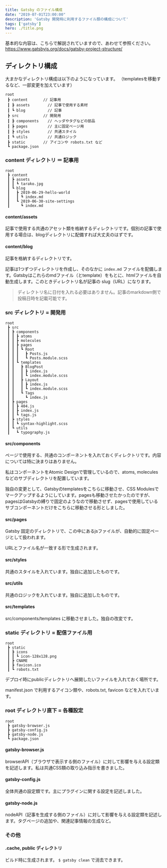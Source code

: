 ```yaml
---
title: Gatsby のファイル構成
date: "2019-07-01T23:00:00"
description: 'Gatsby 開発時に利用するファイル類の構成について'
tags: ['gatsby']
hero: ./title.png
---
```


基本的な内容は、こちらで解説されていますので、あわせて参照ください。  
https://www.gatsbyjs.org/docs/gatsby-project-structure/

## ディレクトリ構成

大まかなディレクトリ構成は以下のようになっています。
（templatesを移動するなど、一部変更を加えています）

```
root
 ┣ content       // 記事用
 ┃ ┣ assets        // 記事で使用する素材
 ┃ ┗ blog          // 記事
 ┣ src           // 開発用
 ┃ ┣ components    // ヘッダやタグなどの部品
 ┃ ┣ pages         // 主に固定ページ用
 ┃ ┣ styles        // 共通スタイル
 ┃ ┗ utils         // 共通ロジック
 ┣ static        // アイコンや robots.txt など
 ┗ package.json
```

### content ディレクトリ ＝ 記事用

```
root
 ┣ content
 ┃ ┣ assets
 ┃ ┃ ┗ tarako.jpg
 ┃ ┗ blog
 ┃   ┣ 2019-06-29-hello-world
 ┃   ┃ ┗ index.md
 ┃   ┗ 2019-06-30-site-settings
 ┃     ┗ index.md
```

#### content/assets

記事で使用する共通のアセット類を格納するディレクトリです。個別の記事で使用する場合は、blogディレクトリに配備すれば大丈夫のはずです。

#### content/blog

記事を格納するディレクトリです。

記事は1つずつディレクトリを作成し、そのなかに `index.md` ファイルを配備します。Gatsbyはこれらのmdファイル（とtemplate）をもとに、htmlファイルを自動生成します。このときディレクトリ名が記事の slug（URL）になります。

> ディレクトリ名に日付を入れる必要はありません。記事のmarkdown側で投稿日時を記載可能です。

### src ディレクトリ = 開発用

```
root
 ┣ src
 ┃ ┣ components
 ┃ ┃ ┣ atoms
 ┃ ┃ ┣ molecules
 ┃ ┃ ┣ pages
 ┃ ┃ ┃ ┗ Root
 ┃ ┃ ┃   ┣ Posts.js
 ┃ ┃ ┃   ┗ Posts.module.scss
 ┃ ┃ ┗ templates
 ┃ ┃   ┣ BlogPost
 ┃ ┃   ┃ ┣ index.js
 ┃ ┃   ┃ ┗ index.module.scss
 ┃ ┃   ┣ Layout
 ┃ ┃   ┃ ┣ index.js
 ┃ ┃   ┃ ┗ index.module.scss
 ┃ ┃   ┗ Tags
 ┃ ┃     ┗ index.js
 ┃ ┣ pages
 ┃ ┃ ┣ 404.js
 ┃ ┃ ┣ index.js
 ┃ ┃ ┗ tags.js
 ┃ ┣ styles
 ┃ ┃ ┗ syntax-highlight.scss
 ┃ ┗ utils
 ┃   ┗ typography.js
```

#### src/components

ページで使用する、共通のコンポーネントを入れておくディレクトリです。内容については特に決まりはありません。

私はコンポーネントをAtomic Designで管理しているので、atoms, moleculesなどのサブディレクトリを配置しています。

独自の変更として、Gatsbyのtemplatesをこちらに移動させ、CSS Modulesでマークアップするようにしています。pagesも移動させたかったのですが、pagesはGatsbyの縛りで固定のようなので移動させず、pagesで使用しているサブコンポーネントだけをこちらに移動させる形としました。

#### src/pages

Gatsby 固定のディレクトリで、この中にあるjsファイルが、自動的に固定ページとして扱われます。

URLとファイル名が一致する形で生成されます。

#### src/styles

共通のスタイルを入れています。独自に追加したものです。

#### src/utils

共通のロジックを入れています。独自に追加したものです。

#### src/templates

src/components/templates に移動させました。独自の改変です。

### static ディレクトリ = 配信ファイル用

```
root
 ┣ static
 ┃ ┣ icons
 ┃ ┃ ┗ icon-128x128.png
 ┃ ┣ CNAME
 ┃ ┣ favicon.ico
 ┃ ┗ robots.txt
```

デプロイ時にpublicディレクトリへ展開したいファイルを入れておく場所です。

manifest.json で利用するアイコン類や、robots.txt, favicon などを入れています。

### root ディレクトリ直下 = 各種設定

```
root
 ┣ gatsby-browser.js
 ┣ gatsby-config.js
 ┣ gatsby-node.js
 ┗ package.json
```

#### gatsby-browser.js

browserAPI（ブラウザで表示する側のファイル）に対して影響を与える設定類を記述します。私は共通CSS類の取り込み指示を書きました。

#### gatsby-config.js

全体共通の設定類です。主にプラグインに関する設定を記述しました。

#### gatsby-node.js

nodeAPI（記事を生成する側のファイル）に対して影響を与える設定類を記述します。タグページの追加や、関連記事情報の生成など。

### その他

#### .cache, public ディレクトリ

ビルド時に生成されます。 `$ gatsby clean` で消去できます。

